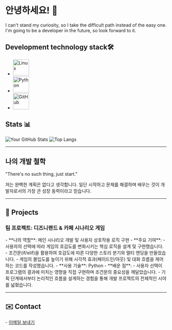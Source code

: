 <h1>안녕하세요! 👋</h1>
<p>
  I can't stand my curiosity, so I take the difficult path instead of the easy one.<br>
  I'm going to be a developer in the future, so look forward to it.
</p>

## Development technology stack🛠️
- <img src="https://cdn.jsdelivr.net/gh/devicons/devicon@latest/icons/linux/linux-original.svg" width="50" alt="Linux" />
- <img src="https://cdn.jsdelivr.net/gh/devicons/devicon@latest/icons/python/python-original-wordmark.svg" width="50" alt="Python" />
- <img src="https://cdn.jsdelivr.net/gh/devicons/devicon@latest/icons/github/github-original-wordmark.svg" width="50" alt="GitHub" />

## Stats 📊
![Your GitHub Stats](https://github-readme-stats.vercel.app/api?username=Lukascruise&show_icons=true&theme=nord)
![Top Langs](https://github-readme-stats.vercel.app/api/top-langs/?username=Lukascruise&layout=compact&theme=nord)

<hr>
<h2>나의 개발 철학</h2>
"There's no such thing, just start."

저는 완벽한 계획은 없다고 생각합니다. 일단 시작하고 문제를 해결하며 배우는 것이 개발자로서의 가장 큰 성장 동력이라고 믿습니다.

<hr>
<h2>🚀 Projects</h2>
<h3>팀 프로젝트: 디즈니랜드 & 카페 시나리오 게임</h3>
- **나의 역할**: 메인 시나리오 개발 및 사용자 상호작용 로직 구현
- **주요 기여**: 
  - 사용자의 선택에 따라 게임의 호감도를 변화시키는 핵심 로직을 설계 및 구현했습니다.
  - 조건문(if/elif)을 활용하여 호감도에 따른 다양한 스토리 분기와 멀티 엔딩을 만들었습니다.
  - 게임의 몰입도를 높이기 위해 시각적 효과(페이드인/아웃) 및 대화 흐름을 제어하는 코드를 작성했습니다.
- **사용 기술**: Python
- **배운 점**:
  - 사용자 선택이 프로그램의 결과에 미치는 영향을 직접 구현하며 조건문의 중요성을 깨달았습니다.
  - 기획 단계에서부터 논리적인 흐름을 설계하는 경험을 통해 개발 프로젝트의 전체적인 시야를 넓혔습니다.
<hr>
<h2>✉️ Contact</h2>
- <a href="mailto:rmeo4692@gmail.com">이메일 보내기</a>
